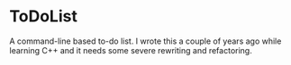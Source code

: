 # ToDoList

A command-line based to-do list. I wrote this a couple of years ago while learning C++ and it needs some severe rewriting and refactoring.